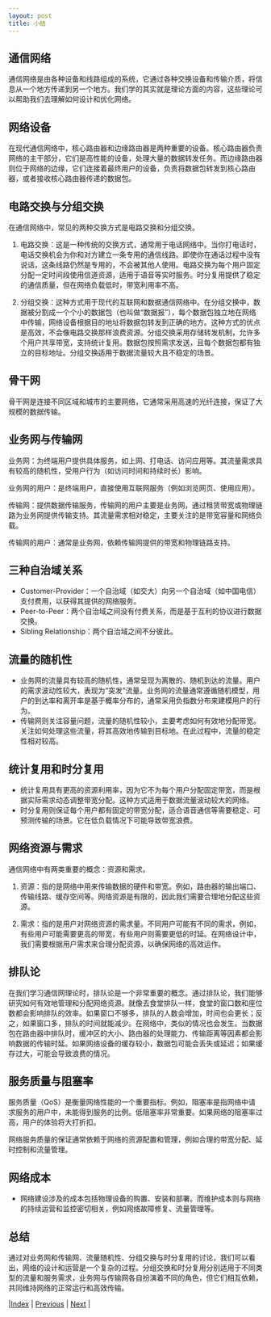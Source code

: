 ```yaml
---
layout: post
title: 小结
---
```


## 通信网络

通信网络是由各种设备和线路组成的系统，它通过各种交换设备和传输介质，将信息从一个地方传递到另一个地方。我们学的其实就是理论方面的内容，这些理论可以帮助我们去理解如何设计和优化网络。

## 网络设备

在现代通信网络中，核心路由器和边缘路由器是两种重要的设备。核心路由器负责网络的主干部分，它们是高性能的设备，处理大量的数据转发任务。而边缘路由器则位于网络的边缘，它们连接着最终用户的设备，负责将数据包转发到核心路由器，或者接收核心路由器传递的数据包。

## 电路交换与分组交换

在通信网络中，常见的两种交换方式是电路交换和分组交换。

1. 电路交换：这是一种传统的交换方式，通常用于电话网络中。当你打电话时，电话交换机会为你和对方建立一条专用的通信线路。即使你在通话过程中没有说话，这条线路仍然是专用的，不会被其他人使用。电路交换为每个用户固定分配一定时间段使用信道资源，适用于语音等实时服务。时分复用提供了稳定的通信质量，但在网络负载低时，带宽利用率不高。

2. 分组交换：这种方式用于现代的互联网和数据通信网络中。在分组交换中，数据被分割成一个个小的数据包（也叫做“数据报”），每个数据包独立地在网络中传输，网络设备根据目的地址将数据包转发到正确的地方。这种方式的优点是高效，不会像电路交换那样浪费资源。分组交换采用存储转发机制，允许多个用户共享带宽，支持统计复用。数据包按照需求发送，且每个数据包都有独立的目标地址。分组交换适用于数据流量较大且不稳定的场景。

## 骨干网

骨干网是连接不同区域和城市的主要网络，它通常采用高速的光纤连接，保证了大规模的数据传输。

## 业务网与传输网

业务网：为终端用户提供具体服务，如上网、打电话、访问应用等。其流量需求具有较高的随机性，受用户行为（如访问时间和持续时长）影响。

业务网的用户：是终端用户，直接使用互联网服务（例如浏览网页、使用应用）。

传输网：提供数据传输服务，传输网的用户主要是业务网，通过租赁带宽或物理链路为业务网提供传输支持。其流量需求相对稳定，主要关注的是带宽容量和网络负载。

传输网的用户：通常是业务网，依赖传输网提供的带宽和物理链路支持。

## 三种自治域关系
- Customer-Provider：一个自治域（如交大）向另一个自治域（如中国电信）支付费用，以获得其提供的网络服务。
- Peer-to-Peer：两个自治域之间没有付费关系，而是基于互利的协议进行数据交换。
- Sibling Relationship：两个自治域之间不分彼此。

## 流量的随机性

- 业务网的流量具有较高的随机性，通常呈现为离散的、随机到达的流量。用户的需求波动性较大，表现为“突发”流量。业务网的流量通常遵循随机模型，用户的到达率和离开率是基于概率分布的，通常采用负指数分布来建模用户的行为。
- 传输网则关注容量问题，流量的随机性较小，主要考虑如何有效地分配带宽。关注如何处理这些流量，将其高效地传输到目标地。在此过程中，流量的稳定性相对较高。

## 统计复用和时分复用

- 统计复用具有更高的资源利用率，因为它不为每个用户分配固定带宽，而是根据实际需求动态调整带宽分配。这种方式适用于数据流量波动较大的网络。
- 时分复用则保证每个用户都有固定的带宽分配，适合语音通信等需要稳定、可预测传输的场景。它在低负载情况下可能导致带宽浪费。

## 网络资源与需求

通信网络中有两类重要的概念：资源和需求。

1. 资源：指的是网络中用来传输数据的硬件和带宽。例如，路由器的输出端口、传输线路、缓存空间等。网络资源是有限的，因此我们需要合理地分配这些资源。

2. 需求：指的是用户对网络资源的需求量。不同用户可能有不同的需求，例如，有些用户可能需要更高的带宽，有些用户则需要更低的时延。在网络设计中，我们需要根据用户需求来合理分配资源，以确保网络的高效运作。

## 排队论

在我们学习通信网理论时，排队论是一个非常重要的概念。通过排队论，我们能够研究如何有效地管理和分配网络资源。就像去食堂排队一样，食堂的窗口数和座位数都会影响排队的效率。如果窗口不够多，排队的人数会增加，时间也会更长；反之，如果窗口多，排队的时间就能减少。在网络中，类似的情况也会发生。当数据包在路由器中排队时，缓冲区的大小、路由器的处理能力、传输距离等因素都会影响数据的传输时延。如果网络设备的缓存较小，数据包可能会丢失或延迟；如果缓存过大，可能会导致浪费的情况。

## 服务质量与阻塞率

服务质量（QoS）是衡量网络性能的一个重要指标。例如，阻塞率是指网络中请求服务的用户中，未能得到服务的比例。低阻塞率非常重要。如果网络的阻塞率过高，用户的体验将大打折扣。

网络服务质量的保证通常依赖于网络的资源配置和管理，例如合理的带宽分配、延时控制和流量管理。

## 网络成本

- 网络建设涉及的成本包括物理设备的购置、安装和部署。而维护成本则与网络的持续运营和监控密切相关，例如网络故障修复、流量管理等。

## 总结

通过对业务网和传输网、流量随机性、分组交换与时分复用的讨论，我们可以看出，网络的设计和运营是一个复杂的过程。分组交换和时分复用分别适用于不同类型的流量和服务需求，业务网与传输网各自扮演着不同的角色，但它们相互依赖，共同维持网络的正常运行和高效传输。

|[Index](./) | [Previous](1-6-netdesign) | [Next](.) |
